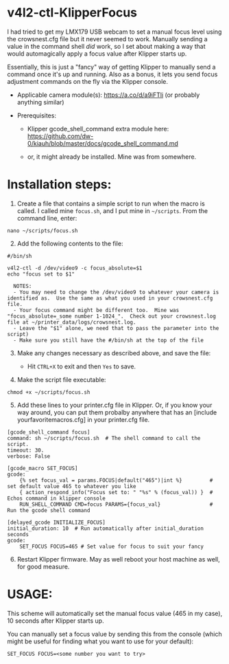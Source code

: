 # v4l2-ctl-KlipperFocus

I had tried to get my LMX179 USB webcam to set a manual focus level using the crowsnest.cfg file but it never seemed to work.  Manually sending a value in the command shell _did_ work, so I set about making a way that would automagically apply a focus value after Klipper starts up.

Essentially, this is just a "fancy" way of getting Klipper to manually send a command once it's up and running.  Also as a bonus, it lets you send focus adjustment commands on the fly via the Klipper console.

* Applicable camera module(s):
  https://a.co/d/a9iFTli (or probably anything similar)

* Prerequisites:
  *   Klipper gcode_shell_command extra module here:
     https://github.com/dw-0/kiauh/blob/master/docs/gcode_shell_command.md
  
  *  or, it might already be installed.  Mine was from somewhere.
  
# Installation steps:
1. Create a file that contains a simple script to run when the macro is called.  I called mine ```focus.sh```, and I put mine in ```~/scripts```.  From the command line, enter:
```
nano ~/scripts/focus.sh
```
2. Add the following contents to the file:
```
#/bin/sh

v4l2-ctl -d /dev/video9 -c focus_absolute=$1
echo "focus set to $1"

```
      NOTES:  
      - You may need to change the /dev/video9 to whatever your camera is identified as.  Use the same as what you used in your crowsnest.cfg file.
      - Your focus command might be different too.  Mine was "focus_absolute=_some number 1-1024_".  Check out your crowsnest.log file at ~/printer_data/logs/crowsnest.log.
      - Leave the "$1" alone, we need that to pass the parameter into the script)
      - Make sure you still have the #/bin/sh at the top of the file

3. Make any changes necessary as described above, and save the file:
    *  Hit ```CTRL+X``` to exit and then ```Yes``` to save.

4. Make the script file executable:
```
chmod +x ~/scripts/focus.sh
```
5. Add these lines to your printer.cfg file in Klipper.  Or, if you know your way around, you can put them probalby anywhere that has an [include yourfavoritemacros.cfg] in your printer.cfg file.
```
[gcode_shell_command focus]
command: sh ~/scripts/focus.sh  # The shell command to call the script.  
timeout: 30.
verbose: False

[gcode_macro SET_FOCUS]
gcode:
    {% set focus_val = params.FOCUS|default("465")|int %}         # set default value 465 to whatever you like
    { action_respond_info("Focus set to: " "%s" % (focus_val)) }  # Echos command in klipper console
    RUN_SHELL_COMMAND CMD=focus PARAMS={focus_val}                # Run the gcode shell command 

[delayed_gcode INITIALIZE_FOCUS]
initial_duration: 10  # Run automatically after initial_duration seconds
gcode:
    SET_FOCUS FOCUS=465 # Set value for focus to suit your fancy

```
6. Restart Klipper firmware.  May as well reboot your host machine as well, for good measure.
# USAGE:
This scheme will automatically set the manual focus value (465 in my case), 10 seconds after Klipper starts up.

You can manually set a focus value by sending this from the console (which might be useful for finding what you want to use for your default):
```
SET_FOCUS FOCUS=<some number you want to try>
```
